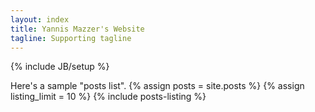 ```yaml
---
layout: index
title: Yannis Mazzer's Website 
tagline: Supporting tagline
---
```

{% include JB/setup %}


Here's a sample "posts list".
{% assign posts = site.posts %}
{% assign listing_limit = 10 %}
{% include posts-listing %}



